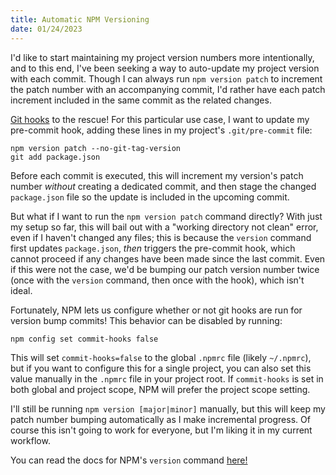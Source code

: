 ```yaml
---
title: Automatic NPM Versioning
date: 01/24/2023
---
```


I'd like to start maintaining my project version numbers more intentionally, and to this end, I've been seeking a way to auto-update my project version with each commit. Though I can always run `npm version patch` to increment the patch number with an accompanying commit, I'd rather have each patch increment included in the same commit as the related changes.

[Git hooks](https://git-scm.com/book/en/v2/Customizing-Git-Git-Hooks) to the rescue! For this particular use case, I want to update my pre-commit hook, adding these lines in my project's `.git/pre-commit` file:

```
npm version patch --no-git-tag-version
git add package.json
```

Before each commit is executed, this will increment my version's patch number *without* creating a dedicated commit, and then stage the changed `package.json` file so the update is included in the upcoming commit.

But what if I want to run the `npm version patch` command directly? With just my setup so far, this will bail out with a "working directory not clean" error, even if I haven't changed any files; this is because the `version` command first updates `package.json`, *then* triggers the pre-commit hook, which cannot proceed if any changes have been made since the last commit. Even if this were not the case, we'd be bumping our patch version number twice (once with the `version` command, then once with the hook), which isn't ideal.

Fortunately, NPM lets us configure whether or not git hooks are run for version bump commits! This behavior can be disabled by running:

```
npm config set commit-hooks false
```

This will set `commit-hooks=false` to the global `.npmrc` file (likely `~/.npmrc`), but if you want to configure this for a single project, you can also set this value manually in the `.npmrc` file in your project root. If `commit-hooks` is set in both global and project scope, NPM will prefer the project scope setting. 

I'll still be running `npm version [major|minor]` manually, but this will keep my patch number bumping automatically as I make incremental progress. Of course this isn't going to work for everyone, but I'm liking it in my current workflow.

You can read the docs for NPM's `version` command [here!](https://docs.npmjs.com/cli/v9/commands/npm-version)